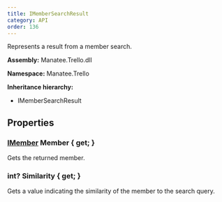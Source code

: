 ```yaml
---
title: IMemberSearchResult
category: API
order: 136
---
```


Represents a result from a member search.

**Assembly:** Manatee.Trello.dll

**Namespace:** Manatee.Trello

**Inheritance hierarchy:**

- IMemberSearchResult

## Properties

### [IMember](../IMember#imember) Member { get; }

Gets the returned member.

### int? Similarity { get; }

Gets a value indicating the similarity of the member to the search query.

